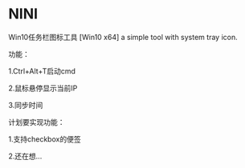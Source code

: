 # NINI
Win10任务栏图标工具
[Win10 x64] a simple tool with system tray icon.


功能：

1.Ctrl+Alt+T启动cmd

2.鼠标悬停显示当前IP

3.同步时间



计划要实现功能：

1.支持checkbox的便签

2.还在想...


